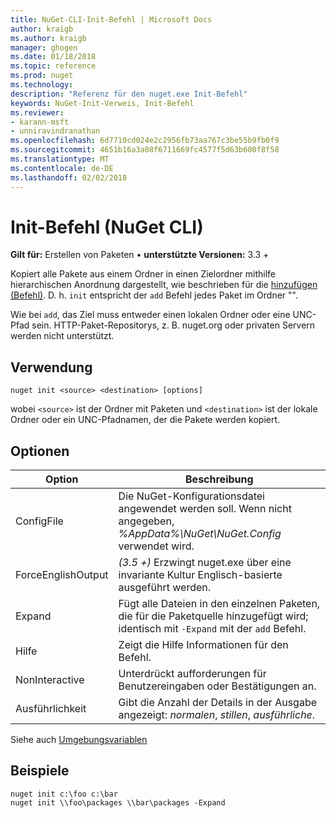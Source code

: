 ```yaml
---
title: NuGet-CLI-Init-Befehl | Microsoft Docs
author: kraigb
ms.author: kraigb
manager: ghogen
ms.date: 01/18/2018
ms.topic: reference
ms.prod: nuget
ms.technology: 
description: "Referenz für den nuget.exe Init-Befehl"
keywords: NuGet-Init-Verweis, Init-Befehl
ms.reviewer:
- karann-msft
- unniravindranathan
ms.openlocfilehash: 6d7710cd024e2c2956fb73aa767c3be55b9fb0f9
ms.sourcegitcommit: 4651b16a3a08f6711669fc4577f5d63b600f8f58
ms.translationtype: MT
ms.contentlocale: de-DE
ms.lasthandoff: 02/02/2018
---
```

# <a name="init-command-nuget-cli"></a>Init-Befehl (NuGet CLI)

**Gilt für:** Erstellen von Paketen &bullet; **unterstützte Versionen:** 3.3 +

Kopiert alle Pakete aus einem Ordner in einen Zielordner mithilfe hierarchischen Anordnung dargestellt, wie beschrieben für die [hinzufügen (Befehl)](cli-ref-add.md). D. h. `init` entspricht der `add` Befehl jedes Paket im Ordner "".

Wie bei `add`, das Ziel muss entweder einen lokalen Ordner oder eine UNC-Pfad sein. HTTP-Paket-Repositorys, z. B. nuget.org oder privaten Servern werden nicht unterstützt.

## <a name="usage"></a>Verwendung

```cli
nuget init <source> <destination> [options]
```

wobei `<source>` ist der Ordner mit Paketen und `<destination>` ist der lokale Ordner oder ein UNC-Pfadnamen, der die Pakete werden kopiert.

## <a name="options"></a>Optionen

| Option | Beschreibung |
| --- | --- |
| ConfigFile | Die NuGet-Konfigurationsdatei angewendet werden soll. Wenn nicht angegeben, *%AppData%\NuGet\NuGet.Config* verwendet wird. |
| ForceEnglishOutput | *(3.5 +)*  Erzwingt nuget.exe über eine invariante Kultur Englisch-basierte ausgeführt werden. |
| Expand | Fügt alle Dateien in den einzelnen Paketen, die für die Paketquelle hinzugefügt wird; identisch mit `-Expand` mit der `add` Befehl. |
| Hilfe | Zeigt die Hilfe Informationen für den Befehl. |
| NonInteractive | Unterdrückt aufforderungen für Benutzereingaben oder Bestätigungen an. |
| Ausführlichkeit | Gibt die Anzahl der Details in der Ausgabe angezeigt: *normalen*, *stillen*, *ausführliche*. |

Siehe auch [Umgebungsvariablen](cli-ref-environment-variables.md)

## <a name="examples"></a>Beispiele

```cli
nuget init c:\foo c:\bar
nuget init \\foo\packages \\bar\packages -Expand
```
